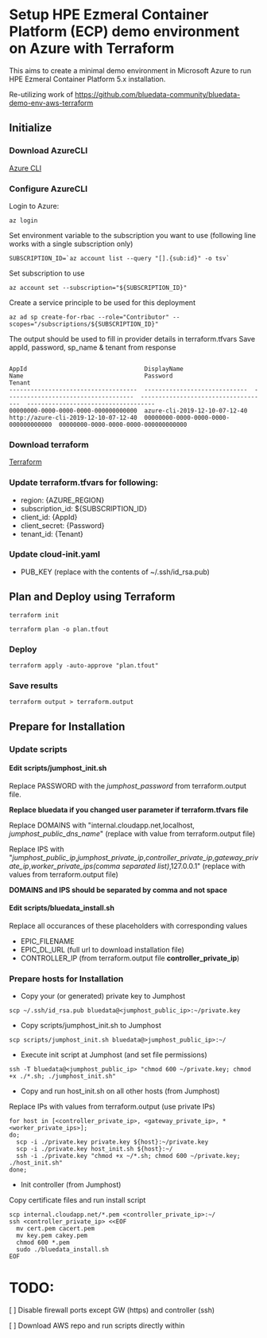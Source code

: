 # Setup HPE Ezmeral Container Platform (ECP) demo environment on Azure with Terraform

This aims to create a minimal demo environment in Microsoft Azure to run HPE Ezmeral Container Platform 5.x installation.

Re-utilizing work of https://github.com/bluedata-community/bluedata-demo-env-aws-terraform

## Initialize

### Download AzureCLI 

[Azure CLI](https://docs.microsoft.com/en-us/cli/azure/install-azure-cli)

### Configure AzureCLI
Login to Azure:
```
az login
```

<!-- Query subscription ID
```
az account list --query "[].{name:name, subscriptionId:id, tenantId:tenantId}"
``` -->

Set environment variable to the subscription you want to use (following line works with a single subscription only)
```
SUBSCRIPTION_ID=`az account list --query "[].{sub:id}" -o tsv`
```

Set subscription to use
```
az account set --subscription="${SUBSCRIPTION_ID}"
```

Create a service principle to be used for this deployment
```
az ad sp create-for-rbac --role="Contributor" --scopes="/subscriptions/${SUBSCRIPTION_ID}"
```

The output should be used to fill in provider details in terraform.tfvars
Save appId, password, sp_name & tenant from response

```

AppId                                 DisplayName                    Name                                  Password                              Tenant
------------------------------------  -----------------------------  ------------------------------------  ------------------------------------  ------------------------------------
00000000-0000-0000-0000-000000000000  azure-cli-2019-12-10-07-12-40  http://azure-cli-2019-12-10-07-12-40  00000000-0000-0000-0000-000000000000  00000000-0000-0000-0000-000000000000

```
### Download terraform

[Terraform](https://www.terraform.io/downloads.html)

### Update terraform.tfvars for following:
- region: {AZURE_REGION}
- subscription_id: ${SUBSCRIPTION_ID}
- client_id: {AppId}
- client_secret: {Password}
- tenant_id: {Tenant}

### Update cloud-init.yaml
- PUB_KEY (replace with the contents of ~/.ssh/id_rsa.pub)

## Plan and Deploy using Terraform

```
terraform init
```

```
terraform plan -o plan.tfout
```

### Deploy
```
terraform apply -auto-approve "plan.tfout"
```

### Save results
```
terraform output > terraform.output
```

## Prepare for Installation

### Update scripts

#### Edit scripts/jumphost_init.sh

Replace PASSWORD with the *jumphost_password* from terraform.output file.

**Replace bluedata if you changed user parameter if terraform.tfvars file**

Replace DOMAINS with "internal.cloudapp.net,localhost, *jumphost_public_dns_name*" (replace with value from terraform.output file)

Replace IPS with "*jumphost_public_ip*,*jumphost_private_ip*,*controller_private_ip*,*gateway_private_ip*,*worker_private_ips(comma separated list)*,127.0.0.1" (replace with values from terraform.output file)

**DOMAINS and IPS should be separated by comma and not space**

#### Edit scripts/bluedata_install.sh

Replace all occurances of these placeholders with corresponding values

- EPIC_FILENAME
- EPIC_DL_URL (full url to download installation file)
- CONTROLLER_IP (from terraform.output file **controller_private_ip**)

### Prepare hosts for Installation

- Copy your (or generated) private key to Jumphost

```
scp ~/.ssh/id_rsa.pub bluedata@<jumphost_public_ip>:~/private.key
```

- Copy scripts/jumphost_init.sh to Jumphost
```
scp scripts/jumphost_init.sh bluedata@>jumphost_public_ip>:~/
```

- Execute init script at Jumphost (and set file permissions)

```
ssh -T bluedata@<jumphost_public_ip> "chmod 600 ~/private.key; chmod +x ./*.sh; ./jumphost_init.sh"
```

- Copy and run host_init.sh on all other hosts (from Jumphost)

Replace IPs with values from terraform.output (use private IPs)
```
for host in [<controller_private_ip>, <gateway_private_ip>, *<worker_private_ips>]; 
do; 
  scp -i ./private.key private.key ${host}:~/private.key
  scp -i ./private.key host_init.sh ${host}:~/
  ssh -i ./private.key "chmod +x ~/*.sh; chmod 600 ~/private.key; ./host_init.sh"
done;
```

- Init controller (from Jumphost)

Copy certificate files and run install script

```
scp internal.cloudapp.net/*.pem <controller_private_ip>:~/
ssh <controller_private_ip> <<EOF
  mv cert.pem cacert.pem
  mv key.pem cakey.pem
  chmod 600 *.pem
  sudo ./bluedata_install.sh
EOF

```

# TODO:

[ ] Disable firewall ports except GW (https) and controller (ssh)

[ ] Download AWS repo and run scripts directly within
